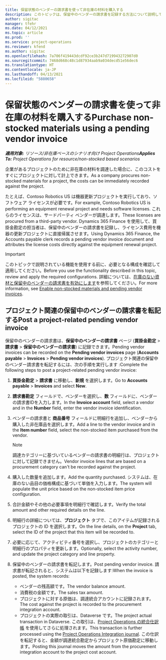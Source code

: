 ```yaml
---
title: 保留状態のベンダーの請求書を使って非在庫の材料を購入する
description: このトピックは、保留中のベンダーの請求書を記録する方法について説明しています。
author: sigitac
manager: tfehr
ms.date: 04/12/2021
ms.topic: article
ms.prod: ''
ms.service: project-operations
ms.reviewer: kfend
ms.author: sigitac
ms.openlocfilehash: 7a706f419443dcdf92ce3b247d719943272907d0
ms.sourcegitcommit: 7468d668c48c1d87934aab9a034decd51e56dec6
ms.translationtype: HT
ms.contentlocale: ja-JP
ms.lasthandoff: 04/13/2021
ms.locfileid: "5880658"
---
```

# <a name="purchase-non-stocked-materials-using-a-pending-vendor-invoice"></a><span data-ttu-id="35800-103">保留状態のベンダーの請求書を使って非在庫の材料を購入する</span><span class="sxs-lookup"><span data-stu-id="35800-103">Purchase non-stocked materials using a pending vendor invoice</span></span>

<span data-ttu-id="35800-104">_**適用対象:** リソース/非在庫ベースのシナリオ向け Project Operations_</span><span class="sxs-lookup"><span data-stu-id="35800-104">_**Applies To:** Project Operations for resource/non-stocked based scenarios_</span></span>

<span data-ttu-id="35800-105">企業があるプロジェクトのために非在庫の材料を調達した場合に、このコストをすぐにプロジェクトに対して計上できます。</span><span class="sxs-lookup"><span data-stu-id="35800-105">As a company procures non-stocked materials for a project, the costs can be immediately recorded against the project.</span></span> 

<span data-ttu-id="35800-106">たとえば、Contoso Robotics US は機器更新プロジェクトを実行しており、ソフトウェア ライセンスが必要です。</span><span class="sxs-lookup"><span data-stu-id="35800-106">For example, Contoso Robotics US is performing an equipment renewal project and needs software licenses.</span></span> <span data-ttu-id="35800-107">これらのライセンスは、サードパーティ ベンダーが調達します。</span><span class="sxs-lookup"><span data-stu-id="35800-107">These licenses are procured from a third-party vendor.</span></span>  <span data-ttu-id="35800-108">Dynamics 365 Finance を使用して、買掛金勘定の担当者は、保留中のベンダーの請求書を記録し、ライセンス費用を機器の更新プロジェクトに直接帰属させます。</span><span class="sxs-lookup"><span data-stu-id="35800-108">Using Dynamics 365 Finance, the Accounts payable clerk records a pending vendor invoice document and attributes the license costs directly against the equipment renewal project.</span></span> 

> [!IMPORTANT]
> <span data-ttu-id="35800-109">このトピックで説明されている機能を使用する前に、必要となる構成を確認して適用してください。</span><span class="sxs-lookup"><span data-stu-id="35800-109">Before you use the functionality described in this topic, review and apply the required configurations.</span></span> <span data-ttu-id="35800-110">詳細については、[在庫のない資材と保留中のベンダーの請求書を有効にします](configure-materials-nonstocked.md)を参照してください。</span><span class="sxs-lookup"><span data-stu-id="35800-110">For more information, see [Enable non-stocked materials and pending vendor invoices](configure-materials-nonstocked.md).</span></span> 

## <a name="post-a-project-related-pending-vendor-invoice"></a><span data-ttu-id="35800-111">プロジェクト関連の保留中のベンダーの請求書を転記する</span><span class="sxs-lookup"><span data-stu-id="35800-111">Post a project-related pending vendor invoice</span></span> 

<span data-ttu-id="35800-112">保留中のベンダーの請求書は、**保留中のベンダーの請求書** ページ (**買掛金勘定** > **請求書** > **保留中のベンダーの請求書**) に記録できます。</span><span class="sxs-lookup"><span data-stu-id="35800-112">Pending vendor invoices can be recorded on the **Pending vendor invoices** page (**Accounts payable** > **Invoices** > **Pending vendor invoices**).</span></span> <span data-ttu-id="35800-113">プロジェクト関連の保留中のベンダー請求書を転記するには、次の手順を実行します :</span><span class="sxs-lookup"><span data-stu-id="35800-113">Complete the following steps to post a project-related pending vendor invoice:</span></span>

1. <span data-ttu-id="35800-114">**買掛金勘定** > **請求書** に移動し、**新規** を選択します。</span><span class="sxs-lookup"><span data-stu-id="35800-114">Go to **Accounts payable** > **Invoices** and select **New**.</span></span> 
2. <span data-ttu-id="35800-115">**請求書勘定** フィールドで、ベンダーを選択し、**数** フィールドに、ベンダーの請求書IDを入力します。</span><span class="sxs-lookup"><span data-stu-id="35800-115">In the **Invoice account** field, select a vendor and in the **Number** field, enter the vendor invoice identification.</span></span>
3. <span data-ttu-id="35800-116">ベンダーの請求書と **商品番号** フィールドに明細行を追加し、ベンダーから購入した非在庫品を選択します。</span><span class="sxs-lookup"><span data-stu-id="35800-116">Add a line to the vendor invoice and in the **Item number** field, select the non-stocked item purchased from the vendor.</span></span> 

    > [!NOTE]
    > <span data-ttu-id="35800-117">調達カテゴリーに基づいているベンダーの請求書の明細行は、プロジェクトに対して記録できません。</span><span class="sxs-lookup"><span data-stu-id="35800-117">Vendor invoice lines that are based on a procurement category can't be recorded against the project.</span></span> 
    
5. <span data-ttu-id="35800-118">購入した数量を追加します。</span><span class="sxs-lookup"><span data-stu-id="35800-118">Add the quantity purchased.</span></span> <span data-ttu-id="35800-119">システムは、在庫のない品目の価格構成に基づいて単価を入力します。</span><span class="sxs-lookup"><span data-stu-id="35800-119">The system will populate the unit price based on the non-stocked item price configuration.</span></span> 
6. <span data-ttu-id="35800-120">合計金額やその他の必要事項を明細行で確認します。</span><span class="sxs-lookup"><span data-stu-id="35800-120">Verify the total amount and other required details on the line.</span></span>
7. <span data-ttu-id="35800-121">明細行の詳細については、**プロジェクト** タブで、このアイテムが記録されるプロジェクトの ID を選択します。</span><span class="sxs-lookup"><span data-stu-id="35800-121">On the line details, on the **Project** tab, select the ID of the project that this item will be recorded to.</span></span>
8. <span data-ttu-id="35800-122">必要に応じて、アクティビティ番号を選択し、プロジェクトのカテゴリーと明細行のプロパティを更新します。</span><span class="sxs-lookup"><span data-stu-id="35800-122">Optionally, select the activity number, and update the project category and line property.</span></span>
9. <span data-ttu-id="35800-123">保留中のベンダーの請求書を転記します。</span><span class="sxs-lookup"><span data-stu-id="35800-123">Post pending vendor invoice.</span></span> <span data-ttu-id="35800-124">請求書が転記されると、システムは以下を記録します:</span><span class="sxs-lookup"><span data-stu-id="35800-124">When the invoice is posted, the system records:</span></span>
    
    - <span data-ttu-id="35800-125">ベンダーの残高額です。</span><span class="sxs-lookup"><span data-stu-id="35800-125">The vendor balance amount.</span></span>
    - <span data-ttu-id="35800-126">消費税の金額です。</span><span class="sxs-lookup"><span data-stu-id="35800-126">The sales tax amount.</span></span>
    - <span data-ttu-id="35800-127">プロジェクトに対する原価は、調達統合アカウントに記録されます。</span><span class="sxs-lookup"><span data-stu-id="35800-127">The cost against the project is recorded to the procurement integration account.</span></span>
    - <span data-ttu-id="35800-128">プロジェクトの実際の取引は、Dataverse です。</span><span class="sxs-lookup"><span data-stu-id="35800-128">The project actual transaction in Dataverse.</span></span> <span data-ttu-id="35800-129">この取引は、[Project Operations の統合仕訳帳](../project-accounting/project-operations-integration-journal.md) を使用してさらに処理されます。</span><span class="sxs-lookup"><span data-stu-id="35800-129">This transaction is further processed using the [Project Operations Integration journal](../project-accounting/project-operations-integration-journal.md).</span></span> <span data-ttu-id="35800-130">この仕訳を転記すると、金額が調達統合勘定からプロジェクト原価勘定に移動します。</span><span class="sxs-lookup"><span data-stu-id="35800-130">Posting this journal moves the amount from the procurement integration account to the project cost account.</span></span>

